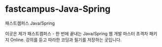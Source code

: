 # fastcampus-Java-Spring
패스트캠퍼스 Java/Spring

이곳은 제가 패스트캠퍼스 - 한 번에 끝내는 Java/Spring 웹 개발 마스터 초격차 패키지 Online. 강의를 듣고
따라한 코딩과 필기를 저장하는 곳입니다.
